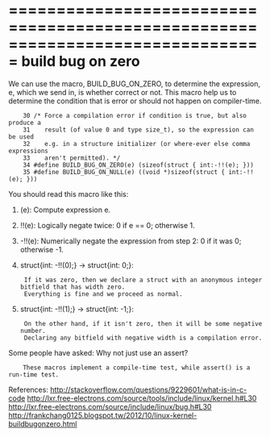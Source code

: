 ===============================================================================
                        build bug on zero
===============================================================================

We can use the macro, BUILD_BUG_ON_ZERO, to determine the expression, e, which we send in, is whether correct
or not. This macro help us to determine the condition that is error or should not happen on compiler-time.

        30 /* Force a compilation error if condition is true, but also produce a
        31    result (of value 0 and type size_t), so the expression can be used
        32    e.g. in a structure initializer (or where-ever else comma expressions
        33    aren't permitted). */
        34 #define BUILD_BUG_ON_ZERO(e) (sizeof(struct { int:-!!(e); }))
        35 #define BUILD_BUG_ON_NULL(e) ((void *)sizeof(struct { int:-!!(e); }))

You should read this macro like this:

1. (e):
        Compute expression e.

2. !!(e):
        Logically negate twice: 0 if e == 0; otherwise 1.

3. -!!(e):
        Numerically negate the expression from step 2: 0 if it was 0; otherwise -1.

4. struct{int: -!!(0);} -> struct{int: 0;}:

        If it was zero, then we declare a struct with an anonymous integer bitfield that has width zero.
        Everything is fine and we proceed as normal.

5. struct{int: -!!(1);} -> struct{int: -1;}:

        On the other hand, if it isn't zero, then it will be some negative number.
        Declaring any bitfield with negative width is a compilation error.


Some people have asked: Why not just use an assert?

        These macros implement a compile-time test, while assert() is a run-time test.


References:
http://stackoverflow.com/questions/9229601/what-is-in-c-code
http://lxr.free-electrons.com/source/tools/include/linux/kernel.h#L30
http://lxr.free-electrons.com/source/include/linux/bug.h#L30
http://frankchang0125.blogspot.tw/2012/10/linux-kernel-buildbugonzero.html

